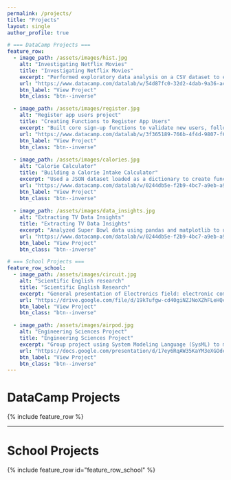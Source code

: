 ```yaml
---
permalink: /projects/
title: "Projects"
layout: single
author_profile: true

# === DataCamp Projects ===
feature_row:
  - image_path: /assets/images/hist.jpg
    alt: "Investigating Netflix Movies"
    title: "Investigating Netflix Movies"
    excerpt: "Performed exploratory data analysis on a CSV dataset to explore trends in movies from the 1990s."
    url: "https://www.datacamp.com/datalab/w/54d87fc0-32d2-4dab-9a36-ac2527552262/edit"
    btn_label: "View Project"
    btn_class: "btn--inverse"

  - image_path: /assets/images/register.jpg
    alt: "Register app users project"
    title: "Creating Functions to Register App Users"
    excerpt: "Built core sign-up functions to validate new users, following the sub-project guidelines."
    url: "https://www.datacamp.com/datalab/w/3f365189-766b-4f4d-9807-f63e5e7c5955/edit"
    btn_label: "View Project"
    btn_class: "btn--inverse"
    
  - image_path: /assets/images/calories.jpg
    alt: "Calorie Calculator"
    title: "Building a Calorie Intake Calculator"
    excerpt: "Used a JSON dataset loaded as a dictionary to create functions calculating total nutritional values."
    url: "https://www.datacamp.com/datalab/w/0244db5e-f2b9-4bc7-a9eb-a924fb23c52a/edit"
    btn_label: "View Project"
    btn_class: "btn--inverse"
  
  - image_path: /assets/images/data_insights.jpg
    alt: "Extracting TV Data Insights"
    title: "Extracting TV Data Insights"
    excerpt: "Analyzed Super Bowl data using pandas and matplotlib to uncover insights about viewership and halftime shows."
    url: "https://www.datacamp.com/datalab/w/0244db5e-f2b9-4bc7-a9eb-a924fb23c52a/edit"
    btn_label: "View Project"
    btn_class: "btn--inverse"

# === School Projects ===
feature_row_school:
  - image_path: /assets/images/circuit.jpg
    alt: "Scientific English research"
    title: "Scientific English Research"
    excerpt: "General presentation of Electronics field: electronic components, electronic devices in real world, their negatives effects, and Approaches to solving the problem"
    url: "https://drive.google.com/file/d/19kTufgw-cd40giNZJNoXZhFLeHQcR37L/view?usp=drive_link"
    btn_label: "View Project"
    btn_class: "btn--inverse"

  - image_path: /assets/images/airpod.jpg
    alt: "Engineering Sciences Project"
    title: "Engineering Sciences Project"
    excerpt: "Group project using System Modeling Language (SysML) to model an Apple device (AirPods 3)"
    url: "https://docs.google.com/presentation/d/17ey6RqAW35KaYM3eXGOdeOIxk1VLTqTn/edit?usp=sharing&ouid=101718479781209765117&rtpof=true&sd=true"
    btn_label: "View Project"
    btn_class: "btn--inverse" 
---
```


#  DataCamp Projects
{% include feature_row %}

---

#  School Projects
{% include feature_row id="feature_row_school" %}



